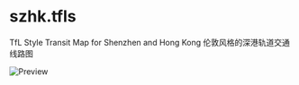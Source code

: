 # szhk.tfls
TfL Style Transit Map for Shenzhen and Hong Kong
伦敦风格的深港轨道交通线路图

<picture>
  <img alt="Preview" src="[https://github.com/sadhedgehog/szhk.tfls/blob/main/TfL_SZHK_Transit-Map_v104_lowres.jpg](https://github.com/sadhedgehog/szhk.tfls/blob/main/TfL_SZHK_Transit-Map_v104_lowres.jpg)">
</picture>
